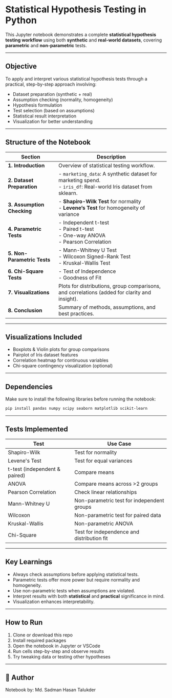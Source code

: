 # Statistical Hypothesis Testing in Python

This Jupyter notebook demonstrates a complete **statistical hypothesis testing workflow** using both **synthetic** and **real-world datasets**, covering **parametric** and **non-parametric** tests.

---

## Objective

To apply and interpret various statistical hypothesis tests through a practical, step-by-step approach involving:

- Dataset preparation (synthetic + real)
- Assumption checking (normality, homogeneity)
- Hypothesis formulation
- Test selection (based on assumptions)
- Statistical result interpretation
- Visualization for better understanding

---

## Structure of the Notebook

| Section | Description |
|--------|-------------|
| **1. Introduction** | Overview of statistical testing workflow. |
| **2. Dataset Preparation** | - `marketing_data`: A synthetic dataset for marketing spend. <br> - `iris_df`: Real-world Iris dataset from sklearn. |
| **3. Assumption Checking** | - **Shapiro-Wilk Test** for normality<br> - **Levene’s Test** for homogeneity of variance |
| **4. Parametric Tests** | - Independent t-test<br> - Paired t-test<br> - One-way ANOVA<br> - Pearson Correlation |
| **5. Non-Parametric Tests** | - Mann-Whitney U Test<br> - Wilcoxon Signed-Rank Test<br> - Kruskal-Wallis Test |
| **6. Chi-Square Tests** | - Test of Independence<br> - Goodness of Fit |
| **7. Visualizations** | Plots for distributions, group comparisons, and correlations (added for clarity and insight). |
| **8. Conclusion** | Summary of methods, assumptions, and best practices. |

---

## Visualizations Included

- Boxplots & Violin plots for group comparisons
- Pairplot of Iris dataset features
- Correlation heatmap for continuous variables
- Chi-square contingency visualization (optional)

---

## Dependencies

Make sure to install the following libraries before running the notebook:

```bash
pip install pandas numpy scipy seaborn matplotlib scikit-learn
```

---

## Tests Implemented

| Test | Use Case |
|------|----------|
| Shapiro-Wilk | Test for normality |
| Levene's Test | Test for equal variances |
| t-test (independent & paired) | Compare means |
| ANOVA | Compare means across >2 groups |
| Pearson Correlation | Check linear relationships |
| Mann-Whitney U | Non-parametric test for independent groups |
| Wilcoxon | Non-parametric test for paired data |
| Kruskal-Wallis | Non-parametric ANOVA |
| Chi-Square | Test for independence and distribution fit |

---

## Key Learnings

- Always check assumptions before applying statistical tests.
- Parametric tests offer more power but require normality and homogeneity.
- Use non-parametric tests when assumptions are violated.
- Interpret results with both **statistical** and **practical** significance in mind.
- Visualization enhances interpretability.

---

## How to Run

1. Clone or download this repo
2. Install required packages
3. Open the notebook in Jupyter or VSCode
4. Run cells step-by-step and observe results
5. Try tweaking data or testing other hypotheses

---

## 📧 Author

Notebook by: Md. Sadman Hasan Talukder  
